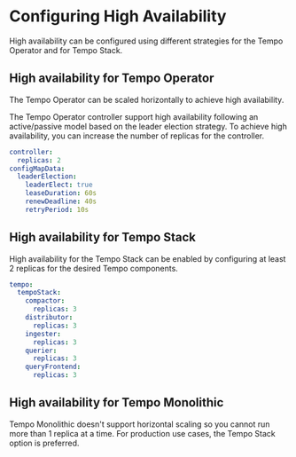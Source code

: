 # Configuring High Availability

High availability can be configured using different strategies for the Tempo Operator and for Tempo Stack.

## High availability for Tempo Operator

The Tempo Operator can be scaled horizontally to achieve high availability.

The Tempo Operator controller support high availability following an active/passive model based on the leader election strategy. To achieve high availability, you can increase the number of replicas for the controller.

```yaml
controller:
  replicas: 2
configMapData:
  leaderElection:
    leaderElect: true
    leaseDuration: 60s
    renewDeadline: 40s
    retryPeriod: 10s
```

## High availability for Tempo Stack

High availability for the Tempo Stack can be enabled by configuring at least 2 replicas for the desired Tempo components.

```yaml
tempo:
  tempoStack:
    compactor:
      replicas: 3
    distributor:
      replicas: 3
    ingester:
      replicas: 3
    querier:
      replicas: 3
    queryFrontend:
      replicas: 3
```

## High availability for Tempo Monolithic

Tempo Monolithic doesn't support horizontal scaling so you cannot run more than 1 replica at a time. For production use cases, the Tempo Stack option is preferred.
